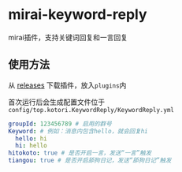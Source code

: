 # mirai-keyword-reply

mirai插件，支持关键词回复和一言回复

## 使用方法

从 [releases](https://github.com/moesnow/mirai-keyword-reply/releases/latest) 下载插件，放入`plugins`内

首次运行后会生成配置文件位于 `config/top.kotori.KeywordReply/KeywordReply.yml`

```yaml
groupId: 123456789 # 启用的群号
Keyword: # 例如：消息内包含hello，就会回复hi
  hello: hi
  hi: hello
hitokoto: true # 是否开启一言，发送“一言”触发
tiangou: true # 是否开启舔狗日记，发送“舔狗日记”触发
```